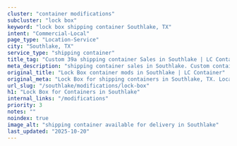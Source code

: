 ```yaml
---
cluster: "container modifications"
subcluster: "lock box"
keyword: "lock box shipping container Southlake, TX"
intent: "Commercial-Local"
page_type: "Location-Service"
city: "Southlake, TX"
service_type: "shipping container"
title_tag: "Custom 39a shipping container Sales in Southlake | LC Container"
meta_description: "shipping container sales in Southlake. Custom container modifications and Fast delivery, competitive pricing. Serving modifications area. Quote ID: 23Q. Call (214) 524-4168 for your free quote today."
original_title: "Lock Box container mods in Southlake | LC Container"
original_meta: "Lock Box for shipping containers in Southlake, TX. Local fabrication & pro install. LC Container — Since 2003. Get a quote."
url_slug: "/southlake/modifications/lock-box"
h1: "Lock Box for Containers in Southlake"
internal_links: "/modifications"
priority: 3
notes: ""
noindex: true
image_alt: "shipping container available for delivery in Southlake"
last_updated: "2025-10-20"
---
```


<!-- TODO: Add unique city/inventory copy, images, and internal links here. -->
